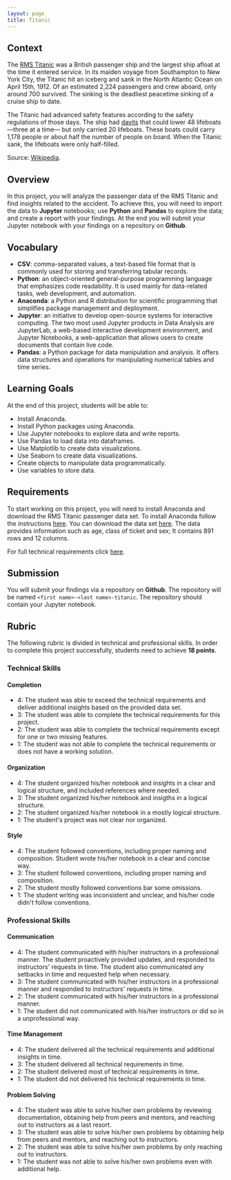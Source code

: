 ```yaml
---
layout: page
title: Titanic
---
```


## Context

The [RMS Titanic](https://es.wikipedia.org/wiki/RMS_Titanic) was a British passenger ship and the largest ship afloat at the time it entered service. In its maiden voyage from Southampton to New York City, the Titanic hit an iceberg and sank in the North Atlantic Ocean on April 15th, 1912. Of an estimated 2,224 passengers and crew aboard, only around 700 survived. The sinking is the deadliest peacetime sinking of a cruise ship to date.

The Titanic had advanced safety features according to the safety regulations of those days. The ship had [davits](https://en.wikipedia.org/wiki/Davit) that could lower 48 lifeboats —three at a time— but only carried 20 lifeboats. These boats could carry 1,178 people or about half the number of people on board. When the Titanic sank, the lifeboats were only half-filled.

Source: [Wikipedia](https://en.wikipedia.org/wiki/Titanic).

## Overview

In this project, you will analyze the passenger data of the RMS Titanic and find insights related to the accident. To achieve this, you will need to import the data to **Jupyter** notebooks; use **Python** and **Pandas** to explore the data; and create a report with your findings. At the end you will submit your Jupyter notebook with your findings on a repository on **Github**.

## Vocabulary

* **CSV**: comma-separated values, a text-based file format that is commonly used for storing and transferring tabular records.
* **Python**: an object-oriented general-purpose programming language that emphasizes code readability. It is used mainly for data-related tasks, web development, and automation.
* **Anaconda**: a Python and R distribution for scientific programming that simplifies package management and deployment.
* **Jupyter**: an initiative to develop open-source systems for interactive computing. The two most used Jupyter products in Data Analysis are JupyterLab, a web-based interactive development environment, and Jupyter Notebooks, a web-application that allows users to create documents that contain live code.
* **Pandas**: a Python package for data manipulation and analysis. It offers data structures and operations for manipulating numerical tables and time series.

## Learning Goals

At the end of this project, students will be able to:

* Install Anaconda.
* Install Python packages using Anaconda.
* Use Jupyter notebooks to explore data and write reports.
* Use Pandas to load data into dataframes.
* Use Matplotlib to create data visualizations.
* Use Seaborn to create data visualizations.
* Create objects to manipulate data programmatically.
* Use variables to store data.

## Requirements

To start working on this project, you will need to install Anaconda and download the RMS Titanic passenger data set. To install Anaconda follow the instructions [here](https://docs.anaconda.com/anaconda/install/). You can download the data set [here](https://www.kaggle.com/c/titanic/data). The data provides information such as age, class of ticket and sex; It contains 891 rows and 12 columns.

For full technical requirements click [here]().

## Submission

You will submit your findings via a repository on **Github**. The repository will be named `<first name>-<last name>-titanic`. The repository should contain your Jupyter notebook.

## Rubric

The following rubric is divided in technical and professional skills. In order to complete this project successfully, students need to achieve **18 points**.

### Technical Skills

#### Completion

+ 4: The student was able to exceed the technical requirements and deliver additional insights based on the provided data set.
+ 3: The student was able to complete the technical requirements for this project.
+ 2: The student was able to complete the technical requirements except for one or two missing features.
+ 1: The student was not able to complete the technical requirements or does not have a working solution.

#### Organization

+ 4: The student organized his/her notebook and insights in a clear and logical structure, and included references where needed.
+ 3: The student organized his/her notebook and insigths in a logical structure.
+ 2: The student organized his/her notebook in a mostly logical structure.
+ 1: The student's project was not clear nor organized.

#### Style

+ 4: The student followed conventions, including proper naming and composition. Student wrote his/her notebook in a clear and concise way.
+ 3: The student followed conventions, including proper naming and composition.
+ 2: The student mostly followed conventions bar some omissions.
+ 1: The student writing was inconsistent and unclear, and his/her code didn't follow conventions.

### Professional Skills

#### Communication

+ 4: The student communicated with his/her instructors in a professional manner. The student proactively provided updates, and responded to instructors' requests in time. The student also communicated any setbacks in time and requested help when necessary.
+ 3: The student communicated with his/her instructors in a professional manner and responded to instructors' requests in time.
+ 2: The student communicated with his/her instructors in a professional manner.
+ 1: The student did not communicated with his/her instructors or did so in a unprofessional way.

#### Time Management

+ 4: The student delivered all the technical requirements and additional insights in time.
+ 3: The student delivered all technical requirements in time.
+ 2: The student delivered most of technical requirements in time.
+ 1: The student did not delivered his technical requirements in time.

#### Problem Solving

+ 4: The student was able to solve his/her own problems by reviewing documentation, obtaining help from peers and mentors, and reaching out to instructors as a last resort.
+ 3: The student was able to solve his/her own problems by obtaining help from peers and mentors, and reaching out to instructors.
+ 2: The student was able to solve his/her own problems by only reaching out to instructors.
+ 1: The student was not able to solve his/her own problems even with additional help.